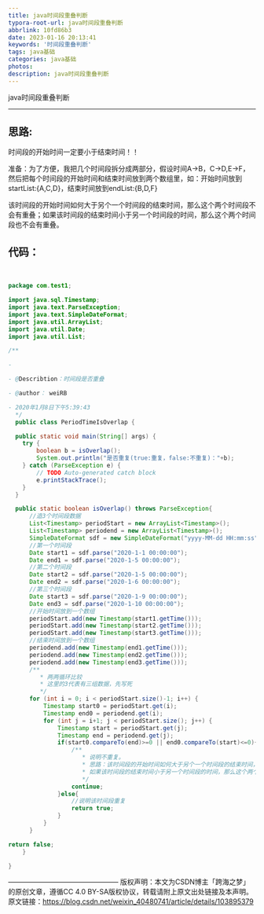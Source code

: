 ```yaml
---
title: java时间段重叠判断
typora-root-url: java时间段重叠判断
abbrlink: 10fd86b3
date: 2023-01-16 20:13:41
keywords: '时间段重叠判断'
tags: java基础
categories: java基础
photos:
description: java时间段重叠判断
---
```


java时间段重叠判断

<!--more-->

------



## 思路:

时间段的开始时间一定要小于结束时间！！

准备：为了方便，我把几个时间段拆分成两部分，假设时间A->B，C->D,E->F，然后把每个时间段的开始时间和结束时间放到两个数组里，如：开始时间放到startList:{A,C,D}，结束时间放到endList:{B,D,F}

该时间段的开始时间如何大于另个一个时间段的结束时间，那么这个两个时间段不会有重叠；如果该时间段的结束时间小于另一个时间段的时间，那么这个两个时间段也不会有重叠。

## 代码：

​	

```java
package com.test1;

import java.sql.Timestamp;
import java.text.ParseException;
import java.text.SimpleDateFormat;
import java.util.ArrayList;
import java.util.Date;
import java.util.List;

/**

- 

- @Describtion：时间段是否重叠

- @author： weiRB

- 2020年1月8日下午5:39:43
  */
  public class PeriodTimeIsOverlap {

  public static void main(String[] args) {
  	try {
  		boolean b = isOverlap();
  		System.out.println("是否重复(true:重复，false:不重复)："+b);
  	} catch (ParseException e) {
  		// TODO Auto-generated catch block
  		e.printStackTrace();
  	}
  }

  public static boolean isOverlap() throws ParseException{
      //造3个时间段数据
      List<Timestamp> periodStart = new ArrayList<Timestamp>();
      List<Timestamp> periodend = new ArrayList<Timestamp>();
      SimpleDateFormat sdf = new SimpleDateFormat("yyyy-MM-dd HH:mm:ss");
      //第一个时间段
      Date start1 = sdf.parse("2020-1-1 00:00:00");
      Date end1 = sdf.parse("2020-1-5 00:00:00");
      //第二个时间段
      Date start2 = sdf.parse("2020-1-5 00:00:00");
      Date end2 = sdf.parse("2020-1-6 00:00:00");
      //第三个时间段
      Date start3 = sdf.parse("2020-1-9 00:00:00");
      Date end3 = sdf.parse("2020-1-10 00:00:00");
      //开始时间放到一个数组
      periodStart.add(new Timestamp(start1.getTime()));
      periodStart.add(new Timestamp(start2.getTime()));
      periodStart.add(new Timestamp(start3.getTime()));
      //结束时间放到一个数组
      periodend.add(new Timestamp(end1.getTime()));
      periodend.add(new Timestamp(end2.getTime()));
      periodend.add(new Timestamp(end3.getTime()));
      /**
         * 两两循环比较
         * 这里的3代表有三组数据，先写死
         */
      for (int i = 0; i < periodStart.size()-1; i++) {
          Timestamp start0 = periodStart.get(i);
          Timestamp end0 = periodend.get(i);
          for (int j = i+1; j < periodStart.size(); j++) {
              Timestamp start = periodStart.get(j);
              Timestamp end = periodend.get(j);
              if(start0.compareTo(end)>=0 || end0.compareTo(start)<=0){
                  /**
                     * 说明不重复。
                     * 思路：该时间段的开始时间如何大于另个一个时间段的结束时间，那么这个两个时间段不会有重叠；
                     * 如果该时间段的结束时间小于另一个时间段的时间，那么这个两个时间段也不会有重叠。
                     */
                  continue;
              }else{
                  //说明该时间段重复
                  return true;
              }
          }
      }

return false;
	}

}
```



————————————————
版权声明：本文为CSDN博主「跨海之梦」的原创文章，遵循CC 4.0 BY-SA版权协议，转载请附上原文出处链接及本声明。
原文链接：https://blog.csdn.net/weixin_40480741/article/details/103895379